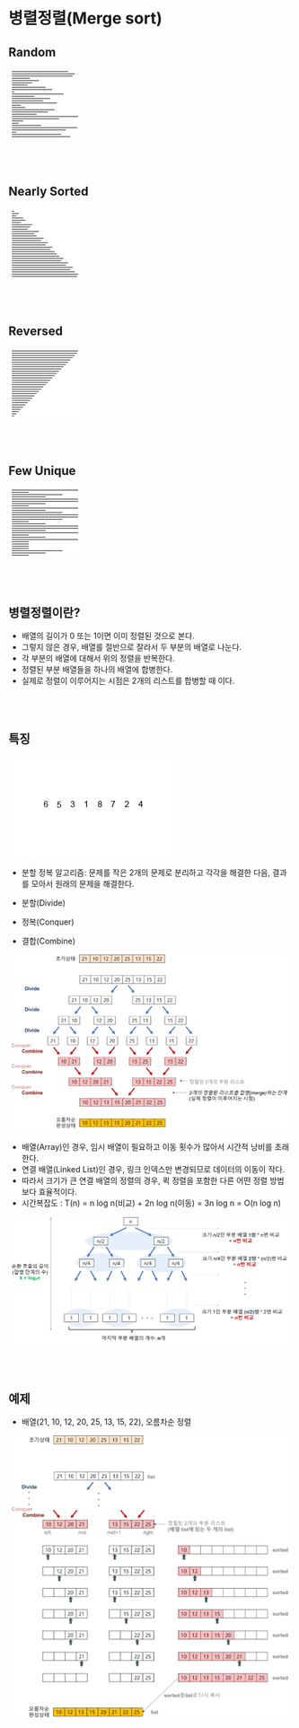 # 병렬정렬(Merge sort)

## Random

![](./images/merge1.gif)

<br />
<br />

## Nearly Sorted

![](images/merge2.gif)

<br />
<br />

## Reversed

![](images/merge3.gif)

<br />
<br />

## Few Unique

![](images/merge4.gif)

<br />
<br />

## 병렬정렬이란?

- 배열의 길이가 0 또는 1이면 이미 정렬된 것으로 본다.
- 그렇지 않은 경우, 배열를 절반으로 잘라서 두 부분의 배열로 나눈다.
- 각 부분의 배열에 대해서 위의 정렬을 반복한다.
- 정렬된 부분 배열들을 하나의 배열에 합병한다.
- 실제로 정렬이 이루어지는 시점은 2개의 리스트를 합병할 때 이다.

<br />
<br />

## 특징

![](images/merge5.gif)

- 분할 정복 알고리즘: 문제를 작은 2개의 문제로 분리하고 각각을 해결한 다음, 결과를 모아서 원래의 문제을 해결한다.

- 분할(Divide)
- 정복(Conquer)
- 결합(Combine)

![](images/merge6.png)

- 배열(Array)인 경우, 임시 배열이 필요하고 이동 횟수가 많아서 시간적 낭비를 초래한다.
- 연결 배열(Linked List)인 경우, 링크 인덱스만 변경되므로 데이터의 이동이 작다.
- 따라서 크기가 큰 연결 배열의 정렬의 경우, 퀵 정렬을 포함한 다른 어떤 정렬 방법보다 효율적이다.
- 시간복잡도 : T(n) = n log n(비교) + 2n log n(이동) = 3n log n = O(n log n)

![](images/merge7.png)

<br />
<br />

## 예제

- 배열(21, 10, 12, 20, 25, 13, 15, 22), 오름차순 정렬

![](images/merge8.png)
